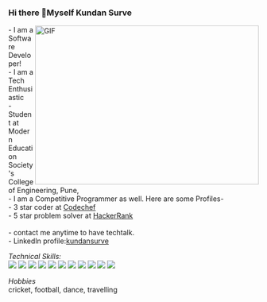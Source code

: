 
### Hi there 👋Myself Kundan Surve

<img align="right" alt="GIF" src="https://cdn.dribbble.com/users/1235346/screenshots/3252385/job.gif" width="450" height="320" />
- I am a Software Developer!
<br />
- I am a Tech Enthusiastic
<br />
- Student at Modern Education Society's College of Engineering, Pune,
<br />
- I am a Competitive Programmer as well. Here are some Profiles-
  <br />
  - 3 star coder at <a href="https://www.codechef.com/users/kundansurve">Codechef</a>
  <br/>
  - 5 star problem solver at <a href="https://www.hackerrank.com/kundansurve01">HackerRank</a>
<br />
<br />
- contact me anytime to have techtalk.
<br />
- LinkedIn profile:<a href="https://www.linkedin.com/in/kundan-surve-593b841aa/">kundansurve</a>
<br />

*Technical Skills:*
<br />
<img src="https://img.icons8.com/color/48/000000/c-plus-plus-logo.png"/> <img src="https://img.icons8.com/color/48/000000/python--v1.png"/> <img src="https://img.icons8.com/color/48/000000/java-coffee-cup-logo--v1.png"/> <img src="https://img.icons8.com/color/48/000000/html-5--v1.png"/> <img src="https://img.icons8.com/color/48/000000/css3.png"/> <img src="https://img.icons8.com/color/48/000000/javascript--v1.png"/> <img src="https://img.icons8.com/officel/40/000000/react.png"/> <img src="https://img.icons8.com/color/48/000000/nodejs.png"/> <img src="https://img.icons8.com/color/48/000000/git.png"/> <img src="https://img.icons8.com/material-outlined/48/ffffff/github.png"/> <img src="https://img.icons8.com/color/48/000000/mongodb.png"/>


*Hobbies*
<br />
  cricket, football, dance, travelling

